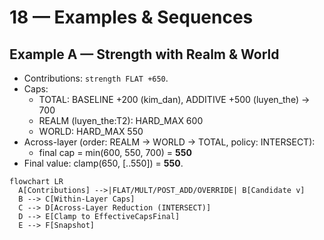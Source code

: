 # 18 — Examples & Sequences

## Example A — Strength with Realm & World
- Contributions: `strength FLAT +650`.
- Caps:
  - TOTAL: BASELINE +200 (kim_dan), ADDITIVE +500 (luyen_the) → 700
  - REALM (luyen_the:T2): HARD_MAX 600
  - WORLD: HARD_MAX 550
- Across-layer (order: REALM → WORLD → TOTAL, policy: INTERSECT):
  - final cap = min(600, 550, 700) = **550**
- Final value: clamp(650, [..550]) = **550**.

```mermaid
flowchart LR
  A[Contributions] -->|FLAT/MULT/POST_ADD/OVERRIDE| B[Candidate v]
  B --> C[Within-Layer Caps]
  C --> D[Across-Layer Reduction (INTERSECT)]
  D --> E[Clamp to EffectiveCapsFinal]
  E --> F[Snapshot]
```
